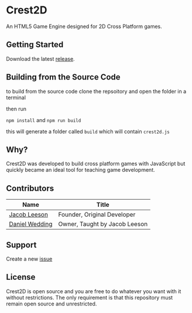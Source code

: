 # Crest2D
An HTML5 Game Engine designed for 2D Cross Platform games.

## Getting Started
Download the latest [release](https://github.com/Arcxes/Crest2D/releases).

## Building from the Source Code
to build from the source code clone the repsoitory and open the folder in a terminal

then run

`npm install` and `npm run build`
  
this will generate a folder called `build` which will contain `crest2d.js`

## Why?
Crest2D was developed to build cross platform games with JavaScript but quickly became an ideal tool for teaching game development.

## Contributors

| Name  | Title |
| ------------- | ------------- |
| [Jacob Leeson](https://github.com/jleeson)  | Founder, Original Developer |
| [Daniel Wedding](https://github.com/danieldwedding)  | Owner, Taught by Jacob Leeson |


## Support
Create a new [issue](https://github.com/jleeson/Crest2D/issues)

## License
Crest2D is open source and you are free to do whatever you want with it without restrictions.
The only requirement is that this repository must remain open source and unrestricted.
